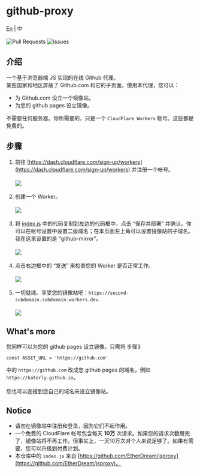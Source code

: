 # github-proxy
[En](/README.md) | 中<br><br>
![Pull Requests](https://img.shields.io/github/issues-pr-closed/katorlys/github-proxy?style=for-the-badge) ![Issues](https://img.shields.io/github/issues-closed/katorlys/github-proxy?style=for-the-badge)

## 介绍
一个基于浏览器端 JS 实现的在线 Github 代理。<br>
某些国家和地区屏蔽了 Github.com 和它的子页面。使用本代理，您可以：<br>
- 为 Github.com 设立一个镜像站。
- 为您的 github pages 设立镜像。

不需要任何服务器。你所需要的，只是一个 `CloudFlare Workers` 帐号。这些都是免费的。<br>

## 步骤
1. 前往 [https://dash.cloudflare.com/sign-up/workers](https://dash.cloudflare.com/sign-up/workers) 并注册一个帐号。<br><br>
<img align="center" src="https://cdn.jsdelivr.net/gh/katorlys/github-proxy/screenshots/1.PNG"><br><br>
2. 创建一个 Worker。<br><br>
<img align="center" src="https://cdn.jsdelivr.net/gh/katorlys/github-proxy/screenshots/2.PNG"><br><br>
3. 将 [index.js](https://cdn.jsdelivr.net/gh/katorlys/github-proxy/index.js) 中的代码复制到左边的代码框中，点击 “保存并部署” 并确认。你可以在帐号设置中设置二级域名；在本页面左上角可以设置镜像站的子域名。我在这里设置的是 “github-mirror”。<br><br>
<img align="center" src="https://cdn.jsdelivr.net/gh/katorlys/github-proxy/screenshots/3.PNG"><br><br>
4. 点击右边框中的 “发送” 来检查您的 Worker 是否正常工作。<br><br>
<img align="center" src="https://cdn.jsdelivr.net/gh/katorlys/github-proxy/screenshots/4.PNG"><br><br>
5. 一切就绪。享受您的镜像站吧：`https://second-subdomain.subdomain.workers.dev`.<br><br>
<img align="center" src="https://cdn.jsdelivr.net/gh/katorlys/github-proxy/screenshots/5.PNG"><br>

## What's more
您同样可以为您的 github pages 设立镜像。只需将 步骤3
```
const ASSET_URL = 'https://github.com'
```
中的 `https://github.com` 改成您 github pages 的域名，例如 `https://katorly.github.io`。<br>
<br>
您也可以连接到您自己的域名来设立镜像站。<br>

## Notice
- 请勿在镜像站中注册和登录，因为它们不起作用。
- 一个免费的 CloudFlare 帐号包含每天 <b>10万</b> 次请求。如果您的请求次数用完了，镜像站将不再工作。但事实上，一天10万次对个人来说足够了。如果有需要，您可以升级到付费计划。
- 本仓库中的 `index.js` 来自 [https://github.com/EtherDream/jsproxy](https://github.com/EtherDream/jsproxy)。

